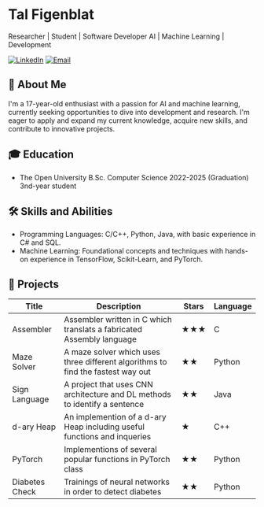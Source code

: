 # Tal Figenblat

Researcher | Student | Software Developer
AI | Machine Learning | Development

[![LinkedIn](https://img.shields.io/badge/LinkedIn-0077B5?style=for-the-badge&logo=linkedin&logoColor=white)](https://www.linkedin.com/in/yali-l-b51612253/)
[![Email](https://img.shields.io/badge/Email-D14836?style=for-the-badge&logo=gmail&logoColor=white)](mailto:yalileshem.yl@gmail.com)

## 👋 About Me

I'm a 17-year-old enthusiast with a passion for AI and machine learning, currently seeking opportunities to dive into development and research. I'm eager to apply and expand my current knowledge, acquire new skills, and contribute to innovative projects.

## 🎓 Education

- The Open University
  B.Sc. Computer Science
  2022-2025 (Graduation) 3nd-year student 

## 🛠 Skills and Abilities

- Programming Languages: C/C++, Python, Java, with basic experience in C# and SQL.
- Machine Learning: Foundational concepts and techniques with hands-on experience in TensorFlow, Scikit-Learn, and PyTorch.

## 🚀 Projects

| Title | Description | Stars | Language |
|-------|-------------|-------|----------|
| Assembler | Assembler written in C which translats a fabricated Assembly language | ★★★ | C |
| Maze Solver | A maze solver which uses three different algorithms to find the fastest way out | ★★ | Python |
| Sign Language | A project that uses CNN architecture and DL methods to identify a sentence | ★★ | Java |
| d-ary Heap | An implemention of a d-ary Heap including useful functions and inqueries | ★ | C++ |
| PyTorch | Implementions of several popular functions in PyTorch class | ★★ | Python |
| Diabetes Check | Trainings of neural networks in order to detect diabetes | ★★ | Python |
  
  
